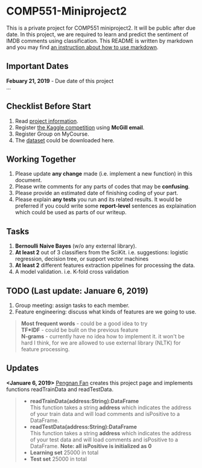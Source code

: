 # COMP551-Miniproject2
This is a private project for COMP551 miniproject2. It will be public after due date. In this project, we are required to learn and predict the sentiment of IMDB comments using classification. This README is written by markdown and you may find [an instruction about how to use markdown](https://github.com/adam-p/markdown-here/wiki/Markdown-Cheatsheet).

## Important Dates
**Febuary 21, 2019** - Due date of this project  
...  

## Checklist Before Start
1) Read [project information](https://www.cs.mcgill.ca/~wlh/comp551/files/miniproject2_spec.pdf).  
2) Register [the Kaggle competition](https://www.kaggle.com/t/b95c2a432a9445d6a01a7a95d51d1dd5) using **McGill email**.  
3) Register Group on MyCourse.  
4) The [dataset](https://www.kaggle.com/c/12888/download-all) could be downloaded here.  

## Working Together
1) Please update **any change** made (i.e. implement a new function) in this document.  
2) Please write comments for any parts of codes that may be **confusing**.  
3) Please provide an estimated date of finishing coding of your part.  
4) Please explain **any tests** you run and its related results. It would be preferred if you could write some **report-level** sentences as explaination which could be used as parts of our writeup.  

## Tasks  
1) **Bernoulli Naive Bayes** (w/o any external library).  
2) **At least 2** out of 3 classifiers from the SciKit. i.e. suggestions: logistic regression, decision tree, or support vector machines  
3) **At least 2** different features extraction pipelines for processing the data.  
4) A model validation. i.e. K-fold cross validation  

## TODO (Last update: Januare 6, 2019)
1) Group meeting: assign tasks to each member.  
2) Feature engineering: discuss what kinds of features are we going to use.  
> **Most frequent words** - could be a good idea to try  
> **TF*IDF** - could be bulit on the previous feature  
> **N-grams** - currently have no idea how to implement it. it won't be hard I think, for we are allowed to use external library (NLTK) for feature processing.  

## Updates
**<Januare 6, 2019>** [Pengnan Fan](https://github.com/Catosine) creates this project page and implements functions readTrainData and readTestData. 
> * **readTrainData(address:String):DataFrame**  
> This function takes a string **address** which indicates the address of your train data and will load comments and isPositive to a DataFrame.  
> * **readTestData(address:String):DataFrame**  
> This function takes a string **address** which indicates the address of your test data and will load comments and isPositive to a DataFrame. **Note: all isPositive is initialized as 0**  
> * **Learning set** 25000 in total  
> * **Test set** 25000 in total  
